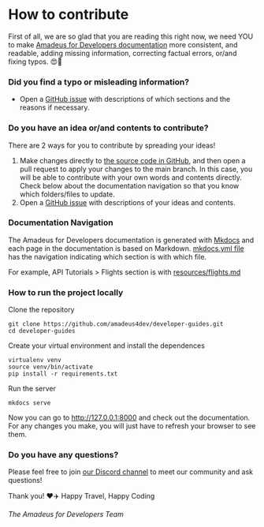 # How to contribute

First of all, we are so glad that you are reading this right now, we need YOU to make [Amadeus for Developers documentation](https://amadeus4dev.github.io/developer-guides/) more consistent, and readable, adding missing information, correcting factual errors, or/and fixing typos. :heart_eyes::tada: 


### Did you find a typo or misleading information? 
- Open a [GitHub issue](https://github.com/amadeus4dev/developer-guides/issues) with descriptions of which sections and the reasons if necessary. 


### Do you have an idea or/and contents to contribute? 
There are 2 ways for you to contribute by spreading your ideas!  
1. Make changes directly to [the source code in GitHub](https://github.com/amadeus4dev/developer-guides), and then open a pull request to apply your changes to the main branch. In this case, you will be able to contribute with your own words and contents directly. Check below about the documentation navigation so that you know which folders/files to update. 
2. Open a [GitHub issue](https://github.com/amadeus4dev/developer-guides/issues) with descriptions of your ideas and contents. 


### Documentation Navigation
The Amadeus for Developers documentation is generated with [Mkdocs](https://www.mkdocs.org/) and each page in the documentation is based on Markdown.
[mkdocs.yml file](https://github.com/amadeus4dev/developer-guides/blob/dcd481558da870a539a49f5564e8cb4e5e159835/mkdocs.yml) has the navigation indicating which section is with which file. 

For example, API Tutorials > Flights section is with [resources/flights.md](https://github.com/amadeus4dev/developer-guides/blob/dcd481558da870a539a49f5564e8cb4e5e159835/docs/resources/flights.md)

### How to run the project locally

Clone the repository

```
git clone https://github.com/amadeus4dev/developer-guides.git
cd developer-guides
```

Create your virtual environment and install the dependences 

```
virtualenv venv
source venv/bin/activate
pip install -r requirements.txt
```

Run the server

```
mkdocs serve
```

Now you can go to http://127.0.0.1:8000 and check out the documentation. For any changes you make, you will just have to refresh your browser to see them.


### Do you have any questions?
Please feel free to join [our Discord channel](https://github.com/amadeus4dev/developer-guides/blob/dcd481558da870a539a49f5564e8cb4e5e159835/mkdocs.yml) to meet our community and ask questions! 

Thank you! :heart::airplane: Happy Travel, Happy Coding

_The Amadeus for Developers Team_